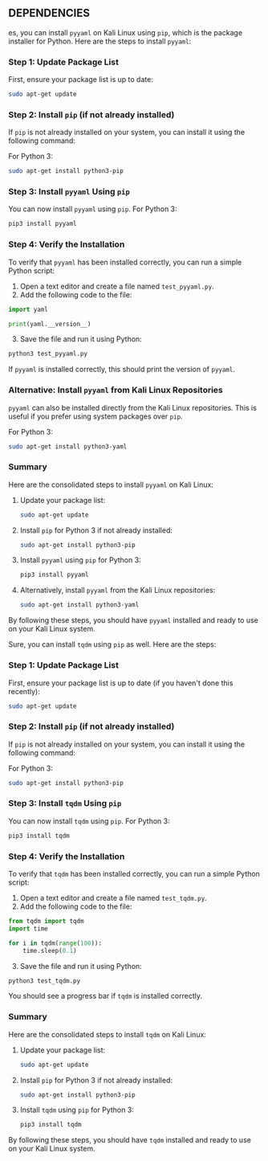 ## DEPENDENCIES
es, you can install `pyyaml` on Kali Linux using `pip`, which is the package installer for Python. Here are the steps to install `pyyaml`:

### Step 1: Update Package List

First, ensure your package list is up to date:

```bash
sudo apt-get update
```

### Step 2: Install `pip` (if not already installed)

If `pip` is not already installed on your system, you can install it using the following command:

For Python 3:
```bash
sudo apt-get install python3-pip
```

### Step 3: Install `pyyaml` Using `pip`

You can now install `pyyaml` using `pip`. For Python 3:

```bash
pip3 install pyyaml
```

### Step 4: Verify the Installation

To verify that `pyyaml` has been installed correctly, you can run a simple Python script:

1. Open a text editor and create a file named `test_pyyaml.py`.
2. Add the following code to the file:

```python
import yaml

print(yaml.__version__)
```

3. Save the file and run it using Python:

```bash
python3 test_pyyaml.py
```

If `pyyaml` is installed correctly, this should print the version of `pyyaml`.

### Alternative: Install `pyyaml` from Kali Linux Repositories

`pyyaml` can also be installed directly from the Kali Linux repositories. This is useful if you prefer using system packages over `pip`.

For Python 3:
```bash
sudo apt-get install python3-yaml
```

### Summary

Here are the consolidated steps to install `pyyaml` on Kali Linux:

1. Update your package list:
   ```bash
   sudo apt-get update
   ```

2. Install `pip` for Python 3 if not already installed:
   ```bash
   sudo apt-get install python3-pip
   ```

3. Install `pyyaml` using `pip` for Python 3:
   ```bash
   pip3 install pyyaml
   ```

4. Alternatively, install `pyyaml` from the Kali Linux repositories:
   ```bash
   sudo apt-get install python3-yaml
   ```

By following these steps, you should have `pyyaml` installed and ready to use on your Kali Linux system.

Sure, you can install `tqdm` using `pip` as well. Here are the steps:

### Step 1: Update Package List

First, ensure your package list is up to date (if you haven't done this recently):

```bash
sudo apt-get update
```

### Step 2: Install `pip` (if not already installed)

If `pip` is not already installed on your system, you can install it using the following command:

For Python 3:
```bash
sudo apt-get install python3-pip
```

### Step 3: Install `tqdm` Using `pip`

You can now install `tqdm` using `pip`. For Python 3:

```bash
pip3 install tqdm
```

### Step 4: Verify the Installation

To verify that `tqdm` has been installed correctly, you can run a simple Python script:

1. Open a text editor and create a file named `test_tqdm.py`.
2. Add the following code to the file:

```python
from tqdm import tqdm
import time

for i in tqdm(range(100)):
    time.sleep(0.1)
```

3. Save the file and run it using Python:

```bash
python3 test_tqdm.py
```

You should see a progress bar if `tqdm` is installed correctly.

### Summary

Here are the consolidated steps to install `tqdm` on Kali Linux:

1. Update your package list:
   ```bash
   sudo apt-get update
   ```

2. Install `pip` for Python 3 if not already installed:
   ```bash
   sudo apt-get install python3-pip
   ```

3. Install `tqdm` using `pip` for Python 3:
   ```bash
   pip3 install tqdm
   ```

By following these steps, you should have `tqdm` installed and ready to use on your Kali Linux system.